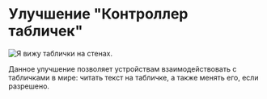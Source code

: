 # Улучшение "Контроллер табличек"

![Я вижу таблички на стенах.](oredict:opencomputers:signUpgrade)

Данное улучшение позволяет устройствам взаимодействовать с табличками в мире: читать текст на табличке, а также менять его, если разрешено.
